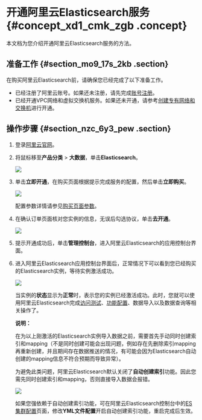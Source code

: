 # 开通阿里云Elasticsearch服务 {#concept_xd1_cmk_zgb .concept}

本文档为您介绍开通阿里云Elasticsearch服务的方法。

## 准备工作 {#section_mo9_17s_2kb .section}

在购买阿里云Elasticsearch前，请确保您已经完成了以下准备工作。

-   已经注册了阿里云账号。如果还未注册，请先完成[账号注册](https://account.aliyun.com/register/register.html)。
-   已经开通VPC网络和虚拟交换机服务。如果还未开通，请参考[创建专有网络和交换机](../../../../intl.zh-CN/用户指南/专有网络和子网/管理专有网络.md#section_ufw_rhv_rdb)进行开通。

## 操作步骤 {#section_nzc_6y3_pew .section}

1.  登录[阿里云官网](https://account.aliyun.com/)。
2.  将鼠标移至**产品分类** \> **大数据**，单击**Elasticsearch**。

    ![](http://static-aliyun-doc.oss-cn-hangzhou.aliyuncs.com/assets/img/134282/156384584250484_zh-CN.png)

3.  单击**立即开通**，在购买页面根据提示完成服务的配置，然后单击**立即购买**。

    ![](http://static-aliyun-doc.oss-cn-hangzhou.aliyuncs.com/assets/img/134282/156384584250486_zh-CN.png)

    配置参数详情请参见[购买页面参数](intl.zh-CN/快速入门/购买页面参数.md#)。

4.  在确认订单页面核对您实例的信息，无误后勾选协议，单击**去开通**。

    ![](http://static-aliyun-doc.oss-cn-hangzhou.aliyuncs.com/assets/img/134282/156384584239933_zh-CN.png)

5.  提示开通成功后，单击**管理控制台**，进入阿里云Elasticsearch的应用控制台界面。
6.  进入阿里云Elasticsearch应用控制台界面后，正常情况下可以看到您已经购买的Elasticsearch实例，等待实例激活成功。

    ![](http://static-aliyun-doc.oss-cn-hangzhou.aliyuncs.com/assets/img/134282/156384584239935_zh-CN.png)

    当实例的**状态**显示为**正常**时，表示您的实例已经激活成功。此时，您就可以使用阿里云Elasticsearch完成[访问测试](intl.zh-CN/快速入门/ES访问测试.md#)、[功能配置](intl.zh-CN/快速入门/Elasticsearch功能配置.md#)、数据导入以及数据查询等相关操作了。

    **说明：** 

    在为以上刚激活的Elasticsearch实例导入数据之前，需要首先手动同时创建索引和mapping（不是同时创建可能会出现问题，例如存在先删除索引mapping再重新创建，并且期间存在数据推送的情况，有可能会因为Elasticsearch自动创建的mapping信息不符合预期而导致异常）。

    为避免此类问题，阿里云Elasticsearch默认关闭了**自动创建索引**功能。因此您需先同时创建索引和mapping，否则直接导入数据会报错。

    ![](http://static-aliyun-doc.oss-cn-hangzhou.aliyuncs.com/assets/img/134282/156384584339936_zh-CN.png)

    如果您强依赖于自动创建索引功能，可在阿里云Elasticsearch控制台中的[ES集群配置](../../../../intl.zh-CN/用户指南/实例管理/ES集群配置.md#)页面，修改**YML文件配置**开启自动创建索引功能，重启完成后生效。


